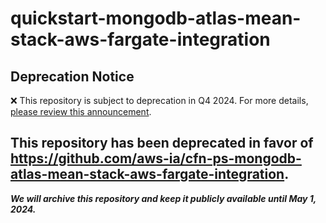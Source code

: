 # quickstart-mongodb-atlas-mean-stack-aws-fargate-integration 
## Deprecation Notice

:x: This repository is subject to deprecation in Q4 2024. For more details, [please review this announcement](https://github.com/aws-ia/.announcements/issues/1). 

## This repository has been deprecated in favor of https://github.com/aws-ia/cfn-ps-mongodb-atlas-mean-stack-aws-fargate-integration. 
***We will archive this repository and keep it publicly available until May 1, 2024.***
